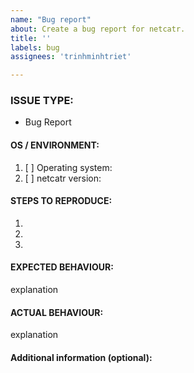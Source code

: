```yaml
---
name: "Bug report"
about: Create a bug report for netcatr.
title: ''
labels: bug
assignees: 'trinhminhtriet'

---
```


<!---
1. Verify first that your issue/request is not already reported on GitHub.

2. PLEASE FILL OUT ALL REQUIRED INFORMATION BELOW! Otherwise it might take more time to properly handle this bug report.
-->

### ISSUE TYPE:
 - Bug Report


#### OS / ENVIRONMENT:
1. [ ] Operating system: 
2. [ ] netcatr version:

#### STEPS TO REPRODUCE:
1.
2.
3.

#### EXPECTED BEHAVIOUR:
explanation

#### ACTUAL BEHAVIOUR:
explanation

#### Additional information (optional):

